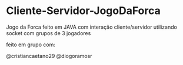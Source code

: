 # Cliente-Servidor-JogoDaForca
 Jogo da Forca feito em JAVA com interação cliente/servidor utilizando socket com grupos de 3 jogadores
 
 
 feito em grupo com:
 
 @cristiancaetano29
 @diogoramosr


